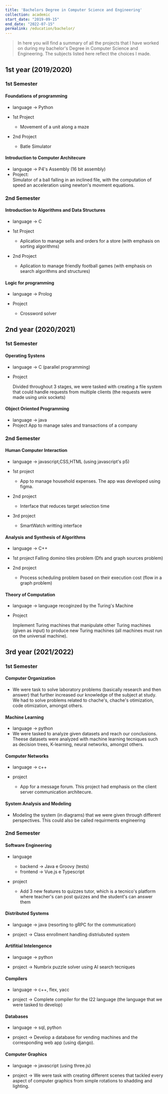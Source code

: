 ```yaml
---
title: 'Bachelors Degree in Computer Science and Engineering'
collection: academic
start_date: "2019-09-15"
end_date: "2022-07-15"
permalink: /education/bachelor/
---
```


> In here you will find a summary of all the projects that I have worked on during my bachelor's Degree in Computer Science and Engineering. The subjects listed here reflect the choices I made.

## 1st year (2019/2020)

### 1st Semester

#### Foundations of programming

- language -> Python  
- 1st Project

  - Movement of a unit along a maze

- 2nd Project

  - Batle Simulator

#### Introduction to Computer Architecure

- language -> P4's Assembly  (16 bit assembly)
- Project:  
  Simulator of a ball falling in an inclined file, with the computation of speed an acceleration using newton's movment equations.

### 2nd Semester

#### Introduction to Algorithms and Data Structures

- language -> C
- 1st Project

  - Aplication to manage sells and orders for a store (with emphasis on sorting algorithms)

- 2nd Project

  - Aplication to manage friendly football games (with emphasis on search algorithms and structures)

#### Logic for programming

- language -> Prolog
- Project

  - Crossword solver

## 2nd year (2020/2021)

### 1st   Semester

#### Operating Systens

- language -> C (parallel programming)
- Project

  Divided throughout 3 stages, we were tasked with creating a file system that could handle requests from multiple clients (the requests were made using unix sockets)

#### Object Oriented Programming

- language -> java
- Project
  App to manage sales and transactions of a company

### 2nd   Semester

#### Human Computer Interaction

- language -> javascript,CSS,HTML (using javascript's p5)
- 1st project

  - App to manage household expenses. The app was developed using figma.

- 2nd project

  - Interface that reduces target selection time
- 3rd project

  - SmartWatch writting interface

#### Analysis and Synthesis of Algorithms

- language -> C++
- 1st project
  Falling domino tiles problem (Dfs and graph sources problem)

- 2nd project

  - Process scheduling problem based on their execution cost (flow in a graph problem)

#### Theory of Computation

- language -> language recoginzed by the Turing's Machine
- Project

   Implement Turing machines that manipulate other Turing machines (given as input) to produce new Turing machines (all machines must run on the universal machine).

## 3rd year (2021/2022)

### 1st  Semester

#### Computer Organization

- We were task to solve laboratory problems (basically research and then answer) that further increased our knowledge of the subject at study. We had to solve problems related to chache's, chache's otimization, code otimization, amongst others.

#### Machine Learning

- language -> python
- We were tasked to analyze given datasets and reach our conclusions. Theese datasets were analyzed with machine learning tecniques such as decision trees, K-learning, neural networks, amongst others.

#### Computer Networks

- language -> c++
- project

  - App for a message forum. This project had emphasis on the client server communication architecure.

#### System Analysis and Modeling

- Modeling the system (in diagrams) that we were given through different perspectives. This could also be called requirments engineering

### 2nd  Semester

#### Software Engineering

- language
  - backend -> Java e Groovy (tests)
  - frontend -> Vue.js e Typescript

- project
  - Add 3 new features to quizzes tutor, which is a tecnico's platform where teacher's can post quizzes and the student's can answer them

#### Distributed Systems

- language -> java (resorting to gRPC for the communication)

- project -> Class enrollment handling distriubuted system

#### Artifitial Intelengence

- language -> python

- project -> Numbrix puzzle solver using AI search tecniques

#### Compilers

- language -> c++, flex, yacc

- project -> Complete compiler for the l22 language (the language that we were tasked to develop)

#### Databases

- language -> sql, python

- project -> Develop a database for vending machines and the corresponding web app (using django).

#### Computer Graphics

- language -> javascript (using three.js)

- project -> We were task with creating different scenes that tackled every aspect of computer graphics from simple rotations to shadding and lighting.
